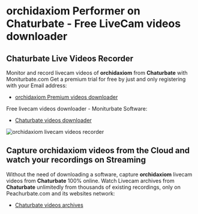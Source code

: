 # orchidaxiom Performer on Chaturbate - Free LiveCam videos downloader

## Chaturbate Live Videos Recorder

Monitor and record livecam videos of **orchidaxiom** from **Chaturbate** with Moniturbate.com
Get a premium trial for free by just and only registering with your Email address:
* [orchidaxiom Premium videos downloader](https://moniturbate.com/request-demo-licence-key.html)

Free livecam videos downloader - Moniturbate Software:
* [Chaturbate videos downloader](https://moniturbate.com/moniturbate-download-software.html)

![orchidaxiom livecam videos recorder](https://peachurnet.com/templates/moniturbate-software.png)


## Capture orchidaxiom videos from the Cloud and watch your recordings on Streaming

Without the need of downloading a software, capture **orchidaxiom** livecam videos from **Chaturbate** 100% online.
Watch Livecam archives from **Chaturbate** unlimitedly from thousands of existing recordings, only on Peachurbate.com and its websites network:
* [Chaturbate videos archives](https://peachurnet.com/)